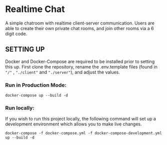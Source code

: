# Realtime Chat

A simple chatroom with realtime client-server communication. Users are able to create their own private chat rooms, and join other rooms via a 6 digit code.

## SETTING UP

Docker and Docker-Compose are required to be installed prior to setting this up.
First clone the repository, rename the .env.template files (found in `"/"` , `"./client"` and `"./server"`), and adjust the values.

### Run in Production Mode:

`docker-compose up --build -d`

### Run locally:

If you wish to run this project locally, the following command will set up a development environment which allows you to make live changes.

`docker-compose -f docker-compose.yml -f docker-compose-development.yml up --build -d`
